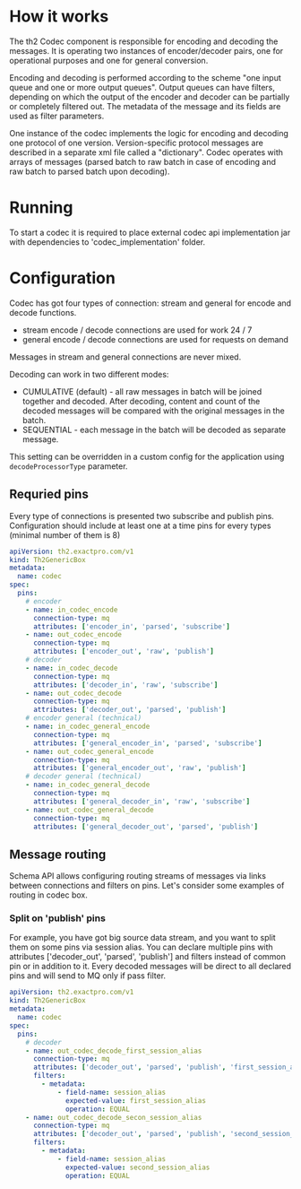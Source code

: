 # How it works

The th2 Codec component is responsible for encoding and decoding the messages. It is operating two instances of encoder/decoder pairs, one for operational purposes and one for general conversion.

Encoding and decoding is performed according to the scheme "one input queue and one or more output queues". Output queues can have filters, depending on which the output of the encoder and decoder can be partially or completely filtered out. The metadata of the message and its fields are used as filter parameters.

One instance of the codec implements the logic for encoding and decoding one protocol of one version. Version-specific protocol messages are described in a separate xml file called a "dictionary".
Codec operates with arrays of messages (parsed batch to raw batch in case of encoding and raw batch to parsed batch upon decoding).

# Running

To start a codec it is required to place external codec api implementation jar with dependencies to 'codec_implementation' folder.

# Configuration

Codec has got four types of connection: stream and general for encode and decode functions.

* stream encode / decode connections are used for work 24 / 7
* general encode / decode connections are used for requests on demand

Messages in stream and general connections are never mixed. 

Decoding can work in two different modes:
+ CUMULATIVE (default) - all raw messages in batch will be joined together and decoded. After decoding, content and count of the decoded messages will be compared with the original messages in the batch.
+ SEQUENTIAL - each message in the batch will be decoded as separate message.

This setting can be overridden in a custom config for the application using `decodeProcessorType` parameter.

## Requried pins

Every type of connections is presented two subscribe and publish pins. 
Configuration should include at least one at a time pins for every types (minimal number of them is 8)

```yaml
apiVersion: th2.exactpro.com/v1
kind: Th2GenericBox
metadata:
  name: codec
spec:
  pins:
    # encoder
    - name: in_codec_encode
      connection-type: mq
      attributes: ['encoder_in', 'parsed', 'subscribe']
    - name: out_codec_encode
      connection-type: mq
      attributes: ['encoder_out', 'raw', 'publish']
    # decoder
    - name: in_codec_decode
      connection-type: mq
      attributes: ['decoder_in', 'raw', 'subscribe']
    - name: out_codec_decode
      connection-type: mq
      attributes: ['decoder_out', 'parsed', 'publish']
    # encoder general (technical)
    - name: in_codec_general_encode
      connection-type: mq
      attributes: ['general_encoder_in', 'parsed', 'subscribe']
    - name: out_codec_general_encode
      connection-type: mq
      attributes: ['general_encoder_out', 'raw', 'publish']
    # decoder general (technical)
    - name: in_codec_general_decode
      connection-type: mq
      attributes: ['general_decoder_in', 'raw', 'subscribe']
    - name: out_codec_general_decode
      connection-type: mq
      attributes: ['general_decoder_out', 'parsed', 'publish']
```

## Message routing

Schema API allows configuring routing streams of messages via links between connections and filters on pins.
Let's consider some examples of routing in codec box.

### Split on 'publish' pins

For example, you have got big source data stream, and you want to split them on some pins via session alias.
You can declare multiple pins with attributes ['decoder_out', 'parsed', 'publish'] and filters instead of common pin or in addition to it.
Every decoded messages will be direct to all declared pins and will send to MQ only if pass filter.

```yaml
apiVersion: th2.exactpro.com/v1
kind: Th2GenericBox
metadata:
  name: codec
spec:
  pins:
    # decoder
    - name: out_codec_decode_first_session_alias
      connection-type: mq
      attributes: ['decoder_out', 'parsed', 'publish', 'first_session_alias']
      filters:
        - metadata:
            - field-name: session_alias
              expected-value: first_session_alias
              operation: EQUAL
    - name: out_codec_decode_secon_session_alias
      connection-type: mq
      attributes: ['decoder_out', 'parsed', 'publish', 'second_session_alias']
      filters:
        - metadata:
            - field-name: session_alias
              expected-value: second_session_alias
              operation: EQUAL
```